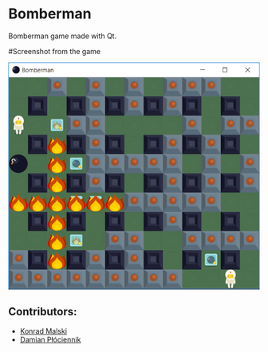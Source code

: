 # Bomberman
Bomberman game made with Qt.

#Screenshot from the game

![Bomberman Screenshot](img/ScreenShots/Bomberman_example.png)

## Contributors:
- [Konrad Malski](https://github.com/kmalski)
- [Damian Płóciennik](https://github.com/Vectrom)
